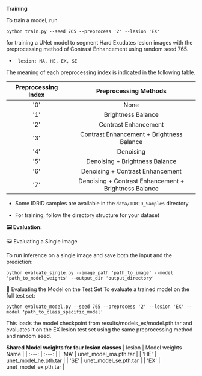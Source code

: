 **Training**

To train a model, run 

```
python train.py --seed 765 --preprocess '2' --lesion 'EX'
``` 

for training a UNet model to segment Hard Exudates lesion images with the preprocessing method of Contrast Enhancement using random seed 765.

- ``` lesion: MA, HE, EX, SE```

The meaning of each preprocessing index is indicated in the following table.

| Preprocessing Index | Preprocessing Methods |
| :---: | :---: |
| '0' | None |
| '1' | Brightness Balance |
| '2' | Contrast Enhancement |
| '3' | Contrast Enhancement + Brightness Balance |
| '4' | Denoising |
| '5' | Denoising + Brightness Balance |
| '6' | Denoising + Contrast Enhancement |
| '7' | Denoising + Contrast Enhancement + Brightness Balance |


- Some IDRID samples are available in the ```data/IDRID_Samples``` directory
  
- For training, follow the directory structure for your dataset



**🖼️ Evaluation:**


🖼️ Evaluating a Single Image

To run inference on a single image and save both the input and the prediction:

```
python evaluate_single.py --image_path 'path_to_image' --model 'path_to_model_weights' --output_dir 'output_directory'
```


🧪 Evaluating the Model on the Test Set
To evaluate a trained model on the full test set:

```
python evaluate_model.py --seed 765 --preprocess '2' --lesion 'EX' --model 'path_to_class_specific_model'
```
This loads the model checkpoint from results/models_ex/model.pth.tar and evaluates it on the EX lesion test set using the same preprocessing method and random seed.



**Shared Model weights for four lesion classes**
| lesion | Model weights Name |
| :---: | :---: |
| 'MA' | unet_model_ma.pth.tar |
| 'HE' | unet_model_he.pth.tar |
| 'SE' | unet_model_se.pth.tar |
| 'EX' | unet_model_ex.pth.tar |


